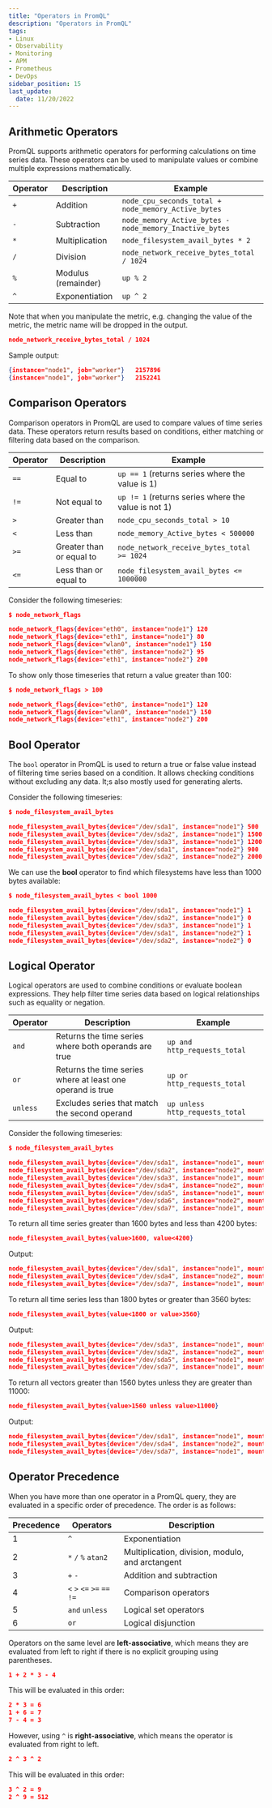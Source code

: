 ```yaml
---
title: "Operators in PromQL"
description: "Operators in PromQL"
tags: 
- Linux
- Observability
- Monitoring 
- APM
- Prometheus
- DevOps
sidebar_position: 15
last_update:
  date: 11/20/2022
---
```




## Arithmetic Operators 

PromQL supports arithmetic operators for performing calculations on time series data. These operators can be used to manipulate values or combine multiple expressions mathematically.

| **Operator** | **Description**       | **Example**                               |
|--------------|-----------------------|-------------------------------------------|
| `+`          | Addition              | `node_cpu_seconds_total + node_memory_Active_bytes` |
| `-`          | Subtraction           | `node_memory_Active_bytes - node_memory_Inactive_bytes` |
| `*`          | Multiplication        | `node_filesystem_avail_bytes * 2`         |
| `/`          | Division              | `node_network_receive_bytes_total / 1024` |
| `%`          | Modulus (remainder)   | `up % 2`                                  |
| `^`          | Exponentiation        | `up ^ 2`                                  |

Note that when you manipulate the metric, e.g. changing the value of the metric, the metric name will be dropped in the output. 

```json
node_network_receive_bytes_total / 1024
```

Sample output:

```json
{instance="node1", job="worker"}   2157896
{instance="node1", job="worker"}   2152241
```

## Comparison Operators 

Comparison operators in PromQL are used to compare values of time series data. These operators return results based on conditions, either matching or filtering data based on the comparison.

| **Operator** | **Description**                | **Example**                                           |
|--------------|--------------------------------|-------------------------------------------------------|
| `==`         | Equal to                      | `up == 1` (returns series where the value is 1)       |
| `!=`         | Not equal to                  | `up != 1` (returns series where the value is not 1)   |
| `>`          | Greater than                  | `node_cpu_seconds_total > 10`                        |
| `<`          | Less than                     | `node_memory_Active_bytes < 500000`                  |
| `>=`         | Greater than or equal to      | `node_network_receive_bytes_total >= 1024`           |
| `<=`         | Less than or equal to         | `node_filesystem_avail_bytes <= 1000000`             |


Consider the following timeseries:

```json
$ node_network_flags

node_network_flags{device="eth0", instance="node1"} 120  
node_network_flags{device="eth1", instance="node1"} 80  
node_network_flags{device="wlan0", instance="node1"} 150  
node_network_flags{device="eth0", instance="node2"} 95  
node_network_flags{device="eth1", instance="node2"} 200  
```

To show only those timeseries that return a value greater than 100:

```json
$ node_network_flags > 100

node_network_flags{device="eth0", instance="node1"} 120  
node_network_flags{device="wlan0", instance="node1"} 150  
node_network_flags{device="eth1", instance="node2"} 200  
```


## Bool Operator 

The `bool` operator in PromQL is used to return a true or false value instead of filtering time series based on a condition. It allows checking conditions without excluding any data. It;s also mostly used for generating alerts.

Consider the following timeseries:  

```json
$ node_filesystem_avail_bytes

node_filesystem_avail_bytes{device="/dev/sda1", instance="node1"} 500  
node_filesystem_avail_bytes{device="/dev/sda2", instance="node1"} 1500  
node_filesystem_avail_bytes{device="/dev/sda3", instance="node1"} 1200  
node_filesystem_avail_bytes{device="/dev/sda1", instance="node2"} 900  
node_filesystem_avail_bytes{device="/dev/sda2", instance="node2"} 2000  
```  

We can use the **bool** operator to find which filesystems have less than 1000 bytes available:  

```json
$ node_filesystem_avail_bytes < bool 1000

node_filesystem_avail_bytes{device="/dev/sda1", instance="node1"} 1  
node_filesystem_avail_bytes{device="/dev/sda2", instance="node1"} 0  
node_filesystem_avail_bytes{device="/dev/sda3", instance="node1"} 1  
node_filesystem_avail_bytes{device="/dev/sda1", instance="node2"} 1  
node_filesystem_avail_bytes{device="/dev/sda2", instance="node2"} 0  
```

## Logical Operator 

Logical operators are used to combine conditions or evaluate boolean expressions. They help filter time series data based on logical relationships such as equality or negation.

| Operator | Description                        | Example                                |
|----------|------------------------------------|----------------------------------------|
| `and`    | Returns the time series where both operands are true | `up and http_requests_total`           |
| `or`     | Returns the time series where at least one operand is true | `up or http_requests_total`            |
| `unless` | Excludes series that match the second operand | `up unless http_requests_total`        |

Consider the following timeseries:

```json
$ node_filesystem_avail_bytes

node_filesystem_avail_bytes{device="/dev/sda1", instance="node1", mountpoint="/"} 3200
node_filesystem_avail_bytes{device="/dev/sda2", instance="node2", mountpoint="/home"} 5400
node_filesystem_avail_bytes{device="/dev/sda3", instance="node1", mountpoint="/var"} 1250
node_filesystem_avail_bytes{device="/dev/sda4", instance="node2", mountpoint="/tmp"} 2500
node_filesystem_avail_bytes{device="/dev/sda5", instance="node1", mountpoint="/usr"} 4200
node_filesystem_avail_bytes{device="/dev/sda6", instance="node2", mountpoint="/mnt"} 600
node_filesystem_avail_bytes{device="/dev/sda7", instance="node1", mountpoint="/opt"} 3900
```

To return all time series greater than 1600 bytes and less than 4200 bytes:

```json
node_filesystem_avail_bytes{value>1600, value<4200}
```

Output:

```json
node_filesystem_avail_bytes{device="/dev/sda1", instance="node1", mountpoint="/"} 3200
node_filesystem_avail_bytes{device="/dev/sda4", instance="node2", mountpoint="/tmp"} 2500
node_filesystem_avail_bytes{device="/dev/sda7", instance="node1", mountpoint="/opt"} 3900
```

To return all time series less than 1800 bytes or greater than 3560 bytes:

```json
node_filesystem_avail_bytes{value<1800 or value>3560}
```

Output:

```json
node_filesystem_avail_bytes{device="/dev/sda3", instance="node1", mountpoint="/var"} 1250
node_filesystem_avail_bytes{device="/dev/sda2", instance="node2", mountpoint="/home"} 5400
node_filesystem_avail_bytes{device="/dev/sda5", instance="node1", mountpoint="/usr"} 4200
node_filesystem_avail_bytes{device="/dev/sda7", instance="node1", mountpoint="/opt"} 3900
```

To return all vectors greater than 1560 bytes unless they are greater than 11000:

```json
node_filesystem_avail_bytes{value>1560 unless value>11000}
```

Output:

```json
node_filesystem_avail_bytes{device="/dev/sda1", instance="node1", mountpoint="/"} 3200
node_filesystem_avail_bytes{device="/dev/sda4", instance="node2", mountpoint="/tmp"} 2500
node_filesystem_avail_bytes{device="/dev/sda7", instance="node1", mountpoint="/opt"} 3900
```


## Operator Precedence

When you have more than one operator in a PromQL query, they are evaluated in a specific order of precedence. The order is as follows:

| **Precedence** | **Operators**                  | **Description**              |  
|-----------------|--------------------------------|------------------------------|  
| 1               | `^`                            | Exponentiation               |  
| 2               | `*` `/` `%` `atan2`            | Multiplication, division, modulo, and arctangent |  
| 3               | `+` `-`                        | Addition and subtraction     |  
| 4               | `<` `>` `<=` `>=` `==` `!=`    | Comparison operators         |  
| 5               | `and` `unless`                | Logical set operators        |  
| 6               | `or`                          | Logical disjunction          |  


Operators on the same level are **left-associative**, which means they are evaluated from left to right if there is no explicit grouping using parentheses.

```json
1 + 2 * 3 - 4
```

This will be evaluated in this order:

```json
2 * 3 = 6 
1 + 6 = 7 
7 - 4 = 3 
```

However, using `^` is **right-associative**, which means the operator is evaluated from right to left.

```json
2 ^ 3 ^ 2
```

This will be evaluated in this order:

```json
3 ^ 2 = 9
2 ^ 9 = 512
```
